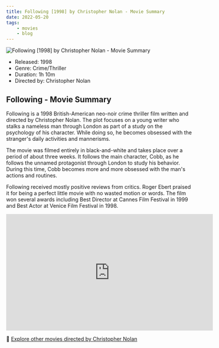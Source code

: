 ```yaml
---
title: Following [1998] by Christopher Nolan - Movie Summary
date: 2022-05-20
tags:
    - movies
    - blog
---
```


![Following [1998] by Christopher Nolan - Movie Summary](/images/movie-following.jpg)

- Released: 1998
- Genre: Crime/Thriller
- Duration: 1h 10m
- Directed by: Christopher Nolan

## Following - Movie Summary

Following is a 1998 British-American neo-noir crime thriller film written and directed by Christopher Nolan. The plot focuses on a young writer who stalks a nameless man through London as part of a study on the psychology of his character. While doing so, he becomes obsessed with the stranger's daily activities and mannerisms.

The movie was filmed entirely in black-and-white and takes place over a period of about three weeks. It follows the main character, Cobb, as he follows the unnamed protagonist through London to study his behavior. During this time, Cobb becomes more and more obsessed with the man's actions and routines.

Following received mostly positive reviews from critics. Roger Ebert praised it for being a perfect little movie with no wasted motion or words. The film won several awards including Best Director at Cannes Film Festival in 1999 and Best Actor at Venice Film Festival in 1998.

<iframe width="560" height="315" src="https://www.youtube-nocookie.com/embed/RHRnYeZL5Pc" title="YouTube video player" frameborder="0" allow="accelerometer; autoplay; clipboard-write; encrypted-media; gyroscope; picture-in-picture" allowfullscreen></iframe>

🍿 [Explore other movies directed by Christopher Nolan](/)